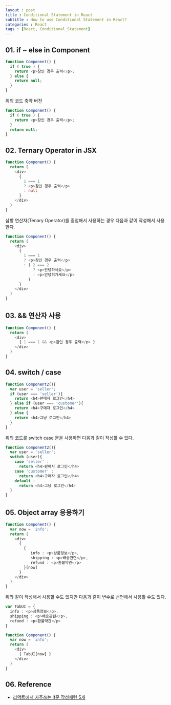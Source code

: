 ```yaml
---
layout : post
title : Conditional Statement in React
subtitle : How to use Conditional Statement in React?
categories : React
tags : [React, Conditional_Statement]
---
```


## 01. if ~ else in Component

```TypeScript
function Component() {
  if ( true ) {
    return <p>참인 경우 출력</p>;
  } else {
    return null;
  }
} 
```

위의 코드 축약 버전

```TypeScript
function Component() {
  if ( true ) {
    return <p>참인 경우 출력</p>;
  } 
  return null;
} 
```

## 02. Ternary Operator in JSX

```TypeScript
function Component() {
  return (
    <div>
      {
        1 === 1
        ? <p>참인 경우 출력</p>
        : null
      }
    </div>
  )
} 
```

삼항 연산자(Tenary Operator)를 중첩해서 사용하는 경우 다음과 같이 작성해서 사용한다.

```TypeScript
function Component() {
  return (
    <div>
      {
        1 === 1
        ? <p>참인 경우 출력</p>
        : ( 2 === 2 
            ? <p>안녕하세요</p> 
            : <p>안녕히가세요</p> 
          )
      }
    </div>
  )
} 
```

## 03. && 연산자 사용

```TypeScript
function Component() {
  return (
    <div>
      { 1 === 1 && <p>참인 경우 출력</p> }
    </div>
  )
}
```

## 04. switch / case

```TypeScript
function Component2(){
  var user = 'seller';
  if (user === 'seller'){
    return <h4>판매자 로그인</h4>
  } else if (user === 'customer'){
    return <h4>구매자 로그인</h4>
  } else {
    return <h4>그냥 로그인</h4>
  }
}
```

위의 코드를 switch case 문을 사용하면 다음과 같이 작성할 수 있다.

```TypeScript
function Component2(){
  var user = 'seller';
  switch (user){
    case 'seller' :
      return <h4>판매자 로그인</h4>
    case 'customer' :
      return <h4>구매자 로그인</h4>
    default : 
      return <h4>그냥 로그인</h4>
  }
}
```

## 05. Object array 응용하기

```TypeScript
function Component() {
  var now = 'info';
  return (
    <div>
      {
        { 
           info : <p>상품정보</p>,
           shipping : <p>배송관련</p>,
           refund : <p>환불약관</p>
        }[now]
      }
    </div>
  )
} 
```

위와 같이 작성해서 사용할 수도 있지만 다음과 같이 변수로 선언해서 사용할 수도 있다.

```TypeScript
var TabUI = { 
  info : <p>상품정보</p>,
  shipping : <p>배송관련</p>,
  refund : <p>환불약관</p>
}

function Component() {
  var now = 'info';
  return (
    <div>
      { TabUI[now] }
    </div>
  )
} 
```

## 06. Reference

- [리액트에서 자주쓰는 if문 작성패턴 5개](https://codingapple.com/unit/react-if-else-patterns-enum-switch-case/)
